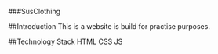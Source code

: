 ###SusClothing

##Introduction 
This is a website is build for practise purposes.

##Technology Stack
HTML CSS JS
